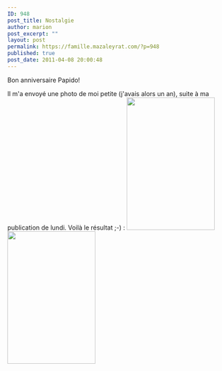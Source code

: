 ```yaml
---
ID: 948
post_title: Nostalgie
author: marion
post_excerpt: ""
layout: post
permalink: https://famille.mazaleyrat.com/?p=948
published: true
post_date: 2011-04-08 20:00:48
---
```

Bon anniversaire Papido!

Il m'a envoyé une photo de moi petite (j'avais alors un an), suite à ma publication de lundi. Voilà le résultat ;-) :
<a href="http://famille.mazaleyrat.com/wp-content/uploads/2011/04/numérisation0001.jpg"><img class="alignleft size-medium wp-image-949" title="Maman" src="http://famille.mazaleyrat.com/wp-content/uploads/2011/04/numérisation0001-199x300.jpg" alt="" width="199" height="300" /></a><a href="http://famille.mazaleyrat.com/wp-content/uploads/2011/04/blog41.jpg"><img class="alignright size-medium wp-image-950" title="bébé" src="http://famille.mazaleyrat.com/wp-content/uploads/2011/04/blog41-199x300.jpg" alt="" width="199" height="300" /></a>